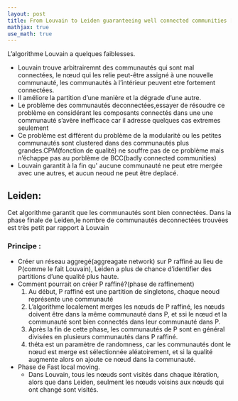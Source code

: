 ```yaml
---
layout: post
title: From Louvain to Leiden guaranteeing well connected communities [FR]
mathjax: true
use_math: true
---
```


L’algorithme Louvain a quelques faiblesses.

-   Louvain trouve arbitrairemnt des communautés qui sont mal connectées, le nœud qui les relie peut-être assigné à une nouvelle communauté, les communautés à l’intérieur peuvent etre fortement connectées.
-   Il améliore la partition d’une manière et la dégrade d’une autre. 
-   Le problème des communautés deconnectées,essayer de résoudre ce problème en considérant les composants connectés dans une une communauté s’avère inefficace car il adresse quelques cas extremes seulement
-   Ce problème est différent du problème de la modularité ou les petites communautés sont clustered dans des communautés plus grandes.CPM(fonction de qualité) ne souffre pas de ce problème mais n’échappe pas au porblème de BCC(badly connected communities) 
-   Louvain garantit à la fin qu' aucune communauté ne peut etre mergée avec une autres, et aucun neoud ne peut être deplacé.

## Leiden:

Cet algorithme garantit que les communautés sont bien connectées.
Dans la phase finale de Leiden,le nombre de communautés deconnectées trouvées est très petit par rapport à Louvain

### Principe :

- Créer un réseau aggregé(aggreagate network) sur P raffiné au lieu de P(comme le fait Louvain), Leiden a plus de chance d’identifier des partitions d’une qualité plus haute.
- Comment pourrait on créer P raffiné?(phase de raffinement) 
	1. Au début, P raffiné est une partition de singletons, chaque neoud représente une communauté
	2. L’algorithme localement merges les nœuds de P raffiné, les nœuds doivent être dans la même communauté dans P, et ssi le nœud et la communauté sont bien connectés dans leur communauté dans P. 
	3. Après la fin de cette phase, les communautés de P sont en général divisées en plusieurs communautés dans P raffiné. 
	4. théta est un paramètre de randomness, car les communautés dont le nœud est merge est sélectionnée aléatoirement, et si la qualité augmente alors on ajoute ce nœud dans la communauté. 
- Phase de Fast local moving. 
	- Dans Louvain, tous les nœuds sont visités dans chaque itération, alors que dans Leiden, seulment les nœuds voisins aux nœuds qui ont changé sont visités.